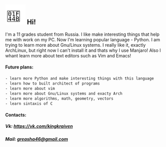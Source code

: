 ## ![(Waving icon)](https://raw.githubusercontent.com/K4rakara/K4rakara/master/assets/wave.svg) Hi!

I'm a 11 grades  student from Russia. I like make interesting things that help me with work on my PC. Now I'm learning popular language - Python. I am trying to learn more about Gnu/Linux systems. I really like it, exactly ArchLinux, but right now I can't install it and thats why I use Manjaro! Also I whant learn more about text editors such as Vim and Emacs!


#### Future plans:
    - learn more Python and make interesting things with this language
    - learn how to built architect of programs
    - learn more about vim
    - learn more about Gnu/Linux systems and exacty Arch
    - learm more algorithms, math, geometry, vectors
    - learn sintaxis of C


#### Contacts:
#####   Vk: https://vk.com/kingkraiven
#####   Mail: greasha46@gmail.com

